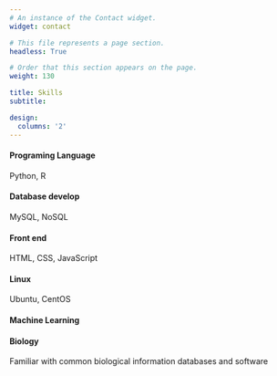 ```yaml
---
# An instance of the Contact widget.
widget: contact

# This file represents a page section.
headless: True

# Order that this section appears on the page.
weight: 130

title: Skills
subtitle: 

design:
  columns: '2'
---
```

#### Programing Language
Python, R
#### Database develop
MySQL, NoSQL
#### Front end 
HTML, CSS, JavaScript
#### Linux
Ubuntu, CentOS
#### Machine Learning
#### Biology
Familiar with common biological information databases and software
